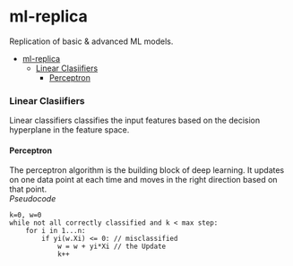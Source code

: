 # ml-replica
Replication of basic &amp; advanced ML models.
- [ml-replica](#ml-replica)
    - [Linear Clasiifiers](#linear-clasiifiers)
      - [Perceptron](#perceptron)

### Linear Clasiifiers
Linear classifiers classifies the input features based on the decision hyperplane in the feature space.

#### Perceptron 
The perceptron algorithm is the building block of deep learning. It updates on one data point at each time and moves in the right direction based on that point. <br>
*Pseudocode*
```
k=0, w=0
while not all correctly classified and k < max step:
    for i in 1...n:
        if yi(w.Xi) <= 0: // misclassified
            w = w + yi*Xi // the Update
            k++
```


